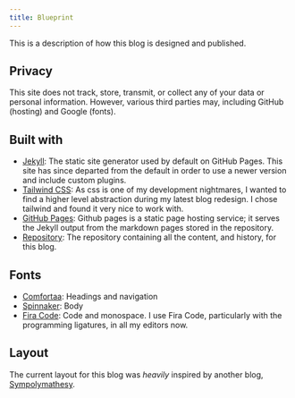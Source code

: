 ```yaml
---
title: Blueprint
---
```


This is a description of how this blog is designed and published.

## Privacy

This site does not track, store, transmit, or collect any of your data or personal information. However, various third parties may, including GitHub (hosting) and Google (fonts).

## Built with

* [Jekyll](https://jekyllrb.com): The static site generator used by default on GitHub Pages. This site has since departed from the default in order to use a newer version and include custom plugins.
* [Tailwind CSS](https://tailwindcss.com): As css is one of my development nightmares, I wanted to find a higher level abstraction during my latest blog redesign. I chose tailwind and found it very nice to work with.
* [GitHub Pages](https://pages.github.com): Github pages is a static page hosting service; it serves the Jekyll output from the markdown pages stored in the repository.
* [Repository](https://github.com/p3l6/blog): The repository containing all the content, and history, for this blog. 

## Fonts

* [Comfortaa](https://fonts.google.com/specimen/Comfortaa): Headings and navigation
* [Spinnaker](https://fonts.google.com/specimen/Spinnaker): Body
* [Fira Code](https://github.com/tonsky/FiraCode): Code and monospace. I use Fira Code, particularly with the programming ligatures, in all my editors now.

## Layout

The current layout for this blog was _heavily_ inspired by another blog, [Sympolymathesy](https://v5.chriskrycho.com).
